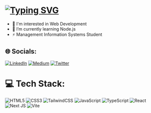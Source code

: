 <h1>
<a href="https://git.io/typing-svg"><img src="https://readme-typing-svg.demolab.com?font=Fira+Code&weight=500&size=21&duration=4000&pause=1000&color=35B6F1&background=26100800&random=false&width=435&height=40&lines=Hi%F0%9F%91%8B+I'm+Yusuf!;Frontend+Developer" alt="Typing SVG" /></a>
</h1>

* 🔭 I'm interested in Web Development<br>
* 🧠 I’m currently learning Node.js<br>
* ⚡ Management Information Systems Student


## 🌐 Socials:
[![LinkedIn](https://img.shields.io/badge/LinkedIn-%230077B5.svg?logo=linkedin&logoColor=white)](https://linkedin.com/in/yusuf-kitlik)  [![Medium](https://img.shields.io/badge/Medium-12100E?logo=medium&logoColor=white)](https://medium.com/@yusufktlk)  [![Twitter](https://img.shields.io/badge/Twitter-%231DA1F2.svg?logo=Twitter&logoColor=white)](https://twitter.com/yktlk) 

# 💻 Tech Stack:
![HTML5](https://img.shields.io/badge/html5-%23E34F26.svg?style=for-the-badge&logo=html5&logoColor=white) ![CSS3](https://img.shields.io/badge/css3-%231572B6.svg?style=for-the-badge&logo=css3&logoColor=white) ![TailwindCSS](https://img.shields.io/badge/tailwindcss-%2338B2AC.svg?style=for-the-badge&logo=tailwind-css&logoColor=white) ![JavaScript](https://img.shields.io/badge/javascript-%23323330.svg?style=for-the-badge&logo=javascript&logoColor=%23F7DF1E) ![TypeScript](https://img.shields.io/badge/typescript-%23007ACC.svg?style=for-the-badge&logo=typescript&logoColor=white) ![React](https://img.shields.io/badge/react-%2320232a.svg?style=for-the-badge&logo=react&logoColor=%2361DAFB) ![Next JS](https://img.shields.io/badge/Next-black?style=for-the-badge&logo=next.js&logoColor=white) ![Vite](https://img.shields.io/badge/vite-%23646CFF.svg?style=for-the-badge&logo=vite&logoColor=white)
